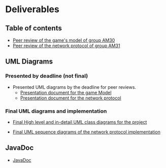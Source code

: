 # Deliverables
## Table of contents
- [Peer review of the game's model of group AM30](PEER_REVIEW_1_model_group_AM30.pdf)
- [Peer review of the network protocol of group AM31](PEER_REVIEW_2_network_group_AM31.pdf)

## UML Diagrams

### Presented by deadline (not final)
- Presented UML diagrams by the deadline for peer reviews.
    - [Presentation document for the game Model](UML_presentation_document_AM21.pdf)
    - [Presentation document for the network protocol](NETWORK_presentation_document_AM21.pdf)

### Final UML diagrams and implementation
 - [Final High level and in-detail UML class diagrams for the project](
uml_class_diagrams_final_implementation/README.md)

 - [Final UML sequence diagrams of the network protocol implementation](network_protocol.md)

## JavaDoc
- [JavaDoc](javadoc/index.html)